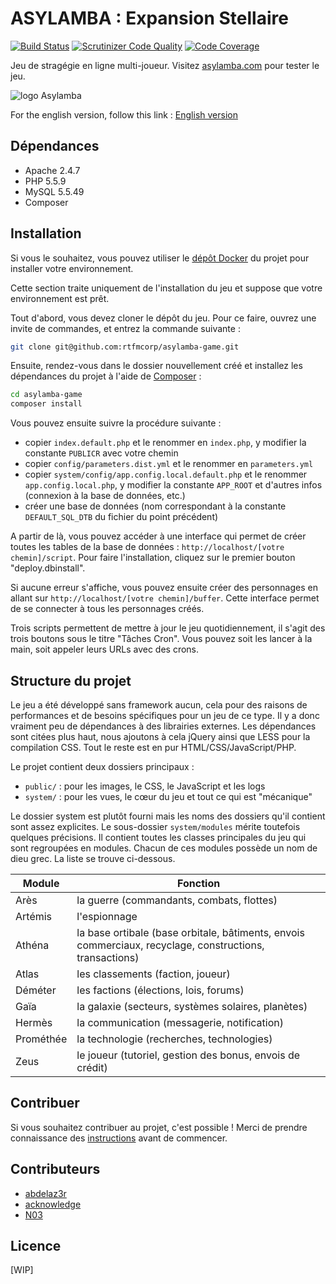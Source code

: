 ASYLAMBA : Expansion Stellaire
==============================

[![Build Status](https://travis-ci.org/rtfmcorp/asylamba-game.svg?branch=master)](https://travis-ci.org/rtfmcorp/asylamba-game)
[![Scrutinizer Code Quality](https://scrutinizer-ci.com/g/rtfmcorp/asylamba-game/badges/quality-score.png?b=master)](https://scrutinizer-ci.com/g/rtfmcorp/asylamba-game/?branch=master)
[![Code Coverage](https://scrutinizer-ci.com/g/rtfmcorp/asylamba-game/badges/coverage.png?b=master)](https://scrutinizer-ci.com/g/rtfmcorp/asylamba-game/?branch=master)

Jeu de stragégie en ligne multi-joueur. Visitez [asylamba.com](http://asylamba.com) pour tester le jeu.

![logo Asylamba](http://asylamba.com/public/media/files/sources/asylambacom.png)

For the english version, follow this link : [English version](README.en.md) 

Dépendances
-----------

- Apache 2.4.7
- PHP 5.5.9
- MySQL 5.5.49
- Composer

Installation
------------

Si vous le souhaitez, vous pouvez utiliser le [dépôt Docker](https://github.com/rtfmcorp/asylamba-docker) du projet pour installer votre environnement.

Cette section traite uniquement de l'installation du jeu et suppose que votre environnement est prêt.

Tout d'abord, vous devez cloner le dépôt du jeu. Pour ce faire, ouvrez une invite de commandes, et entrez la commande suivante :

```sh
git clone git@github.com:rtfmcorp/asylamba-game.git
```

Ensuite, rendez-vous dans le dossier nouvellement créé et installez les dépendances du projet à l'aide de [Composer](https://getcomposer.org/) :

```sh
cd asylamba-game
composer install
```

Vous pouvez ensuite suivre la procédure suivante :

- copier `index.default.php` et le renommer en `index.php`, y modifier la constante `PUBLICR` avec votre chemin
- copier `config/parameters.dist.yml` et le renommer en `parameters.yml`
- copier `system/config/app.config.local.default.php` et le renommer `app.config.local.php`, y modifier la constante `APP_ROOT` et d'autres infos (connexion à la base de données, etc.)
- créer une base de données (nom correspondant à la constante `DEFAULT_SQL_DTB` du fichier du point précédent)

A partir de là, vous pouvez accéder à une interface qui permet de créer toutes les tables de la base de données : `http://localhost/[votre chemin]/script`. Pour faire l'installation, cliquez sur le premier bouton "deploy.dbinstall". 

Si aucune erreur s'affiche, vous pouvez ensuite créer des personnages en allant sur `http://localhost/[votre chemin]/buffer`. Cette interface permet de se connecter à tous les personnages créés.

Trois scripts permettent de mettre à jour le jeu quotidiennement, il s'agit des trois boutons sous le titre "Tâches Cron". Vous pouvez soit les lancer à la main, soit appeler leurs URLs avec des crons.


Structure du projet
-------------------

Le jeu a été développé sans framework aucun, cela pour des raisons de performances et de besoins spécifiques pour un jeu de ce type. Il y a donc vraiment peu de dépendances à des librairies externes. Les dépendances sont citées plus haut, nous ajoutons à cela jQuery ainsi que LESS pour la compilation CSS. Tout le reste est en pur HTML/CSS/JavaScript/PHP.

Le projet contient deux dossiers principaux :

- `public/` : pour les images, le CSS, le JavaScript et les logs
- `system/` : pour les vues, le cœur du jeu et tout ce qui est "mécanique"

Le dossier system est plutôt fourni mais les noms des dossiers qu'il contient sont assez explicites. Le sous-dossier `system/modules` mérite toutefois quelques précisions. Il contient toutes les classes principales du jeu qui sont regroupées en modules. Chacun de ces modules possède un nom de dieu grec. La liste se trouve ci-dessous.


| Module    | Fonction |
|-----------|----------|
| Arès      | la guerre (commandants, combats, flottes) |
| Artémis   | l'espionnage |
| Athéna    | la base ortibale (base orbitale, bâtiments, envois commerciaux, recyclage, constructions, transactions) |
| Atlas     | les classements (faction, joueur) |
| Déméter   | les factions (élections, lois, forums) |
| Gaïa      | la galaxie (secteurs, systèmes solaires, planètes) |
| Hermès    | la communication (messagerie, notification) |
| Prométhée | la technologie (recherches, technologies) |
| Zeus      | le joueur (tutoriel, gestion des bonus, envois de crédit) |


Contribuer
----------

Si vous souhaitez contribuer au projet, c'est possible ! Merci de prendre connaissance des [instructions](CONTRIBUTING.md) avant de commencer.


Contributeurs
-------------

* [abdelaz3r](https://github.com/abdelaz3r)
* [acknowledge](https://github.com/acknowledge)
* [N03](https://github.com/N03)


Licence
-------

[WIP]